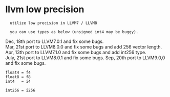 # llvm low precision
```
  utilize low precision in LLVM7 / LLVM8

  you can use types as below (unsigned int4 may be buggy).
```

Dec,  18th port to LLVM7.0.1 and fix some bugs.  
Mar,  21st port to LLVM8.0.0 and fix some bugs and add 256 vector length.  
Apr,  13th port to LLVM7.1.0 and fix some bugs and add int256 type.  
July, 21st port to LLVM8.0.1 and fix some bugs.
Sep,  20th port to LLVM9.0,0 and fix some bugs.

`float4 = f4`  
`float8 = f8`  
`int4   = i4`

`int256 = i256`
